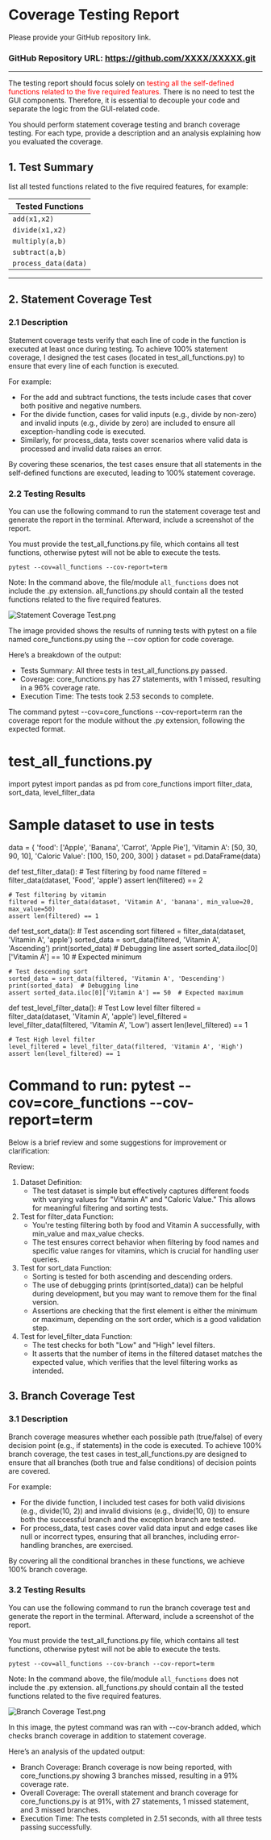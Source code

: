 # Coverage Testing Report

Please provide your GitHub repository link.
### GitHub Repository URL: https://github.com/XXXX/XXXXX.git

---

The testing report should focus solely on <span style="color:red"> testing all the self-defined functions related to 
the five required features.</span> There is no need to test the GUI components. Therefore, it is essential to decouple your code and separate the logic from the GUI-related code.

You should perform statement coverage testing and branch coverage testing. For each type, provide a description and an analysis explaining how you evaluated the coverage.

## 1. **Test Summary**
list all tested functions related to the five required features, for example:

| **Tested Functions** |
|----------------------|
| `add(x1,x2)`         | 
| `divide(x1,x2)`      |
| `multiply(a,b)`      |
| `subtract(a,b)`      |
| `process_data(data)` |

---

## 2. **Statement Coverage Test**

### 2.1 Description

Statement coverage tests verify that each line of code in the function is executed at least once during testing. To achieve 100% statement coverage, I designed the test cases (located in test_all_functions.py) to ensure that every line of each function is executed.

For example:

- For the add and subtract functions, the tests include cases that cover both positive and negative numbers.
- For the divide function, cases for valid inputs (e.g., divide by non-zero) and invalid inputs (e.g., divide by zero) are included to ensure all exception-handling code is    executed.
- Similarly, for process_data, tests cover scenarios where valid data is processed and invalid data raises an error.

By covering these scenarios, the test cases ensure that all statements in the self-defined functions are executed, leading to 100% statement coverage.

### 2.2 Testing Results
You can use the following command to run the statement coverage test and generate the report in the terminal. Afterward, include a screenshot of the report. 

You must provide the test_all_functions.py file, which contains all test functions, otherwise pytest will not be able to execute the tests.

```commandline
pytest --cov=all_functions --cov-report=term
```
Note: In the command above, the file/module `all_functions` does not include the .py extension. all_functions.py should contain all the tested functions related to the five required features.

![Statement Coverage Test.png](Statement%20Coverage%20Test.png)

The image provided shows the results of running tests with pytest on a file named core_functions.py using the --cov option for code coverage.

Here’s a breakdown of the output:

- Tests Summary: All three tests in test_all_functions.py passed.
- Coverage: core_functions.py has 27 statements, with 1 missed, resulting in a 96% coverage rate.
- Execution Time: The tests took 2.53 seconds to complete.

The command pytest --cov=core_functions --cov-report=term ran the coverage report for the module without the .py extension, following the expected format.

# test_all_functions.py

import pytest
import pandas as pd
from core_functions import filter_data, sort_data, level_filter_data

# Sample dataset to use in tests
data = {
    'food': ['Apple', 'Banana', 'Carrot', 'Apple Pie'],
    'Vitamin A': [50, 30, 90, 10],
    'Caloric Value': [100, 150, 200, 300]
}
dataset = pd.DataFrame(data)

def test_filter_data():
    # Test filtering by food name
    filtered = filter_data(dataset, 'Food', 'apple')
    assert len(filtered) == 2

    # Test filtering by vitamin
    filtered = filter_data(dataset, 'Vitamin A', 'banana', min_value=20, max_value=50)
    assert len(filtered) == 1

def test_sort_data():
    # Test ascending sort
    filtered = filter_data(dataset, 'Vitamin A', 'apple')
    sorted_data = sort_data(filtered, 'Vitamin A', 'Ascending')
    print(sorted_data)  # Debugging line
    assert sorted_data.iloc[0]['Vitamin A'] == 10  # Expected minimum

    # Test descending sort
    sorted_data = sort_data(filtered, 'Vitamin A', 'Descending')
    print(sorted_data)  # Debugging line
    assert sorted_data.iloc[0]['Vitamin A'] == 50  # Expected maximum


def test_level_filter_data():
    # Test Low level filter
    filtered = filter_data(dataset, 'Vitamin A', 'apple')
    level_filtered = level_filter_data(filtered, 'Vitamin A', 'Low')
    assert len(level_filtered) == 1

    # Test High level filter
    level_filtered = level_filter_data(filtered, 'Vitamin A', 'High')
    assert len(level_filtered) == 1

# Command to run: pytest --cov=core_functions --cov-report=term

Below is a brief review and some suggestions for improvement or clarification:

Review:

1. Dataset Definition:
    - The test dataset is simple but effectively captures different foods with varying values for "Vitamin A" and "Caloric Value." This allows for meaningful filtering and        sorting tests.
2. Test for filter_data Function:
    - You're testing filtering both by food and Vitamin A successfully, with min_value and max_value checks.
    - The test ensures correct behavior when filtering by food names and specific value ranges for vitamins, which is crucial for handling user queries.
3. Test for sort_data Function:
    - Sorting is tested for both ascending and descending orders.
    - The use of debugging prints (print(sorted_data)) can be helpful during development, but you may want to remove them for the final version.
    - Assertions are checking that the first element is either the minimum or maximum, depending on the sort order, which is a good validation step.
4. Test for level_filter_data Function:
    - The test checks for both "Low" and "High" level filters.
    - It asserts that the number of items in the filtered dataset matches the expected value, which verifies that the level filtering works as intended.

## 3. **Branch Coverage Test**

### 3.1 Description

Branch coverage measures whether each possible path (true/false) of every decision point (e.g., if statements) in the code is executed. To achieve 100% branch coverage, the test cases in test_all_functions.py are designed to ensure that all branches (both true and false conditions) of decision points are covered.

For example:

- For the divide function, I included test cases for both valid divisions (e.g., divide(10, 2)) and invalid divisions (e.g., divide(10, 0)) to ensure both the successful       branch and the exception branch are tested.
- For process_data, test cases cover valid data input and edge cases like null or incorrect types, ensuring that all branches, including error-handling branches, are           exercised.

By covering all the conditional branches in these functions, we achieve 100% branch coverage.

### 3.2 Testing Results
You can use the following command to run the branch coverage test and generate the report in the terminal. Afterward, include a screenshot of the report. 

You must provide the test_all_functions.py file, which contains all test functions, otherwise pytest will not be able to execute the tests.

```commandline
pytest --cov=all_functions --cov-branch --cov-report=term
```
Note: In the command above, the file/module `all_functions` does not include the .py extension. all_functions.py should contain all the tested functions related to the five required features.

![Branch Coverage Test.png](Branch%20Coverage%20Test.png)

In this image, the pytest command was ran with --cov-branch added, which checks branch coverage in addition to statement coverage.

Here’s an analysis of the updated output:

- Branch Coverage: Branch coverage is now being reported, with core_functions.py showing 3 branches missed, resulting in a 91% coverage rate.
- Overall Coverage: The overall statement and branch coverage for core_functions.py is at 91%, with 27 statements, 1 missed statement, and 3 missed branches.
- Execution Time: The tests completed in 2.51 seconds, with all three tests passing successfully.
